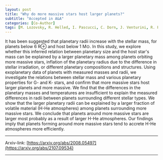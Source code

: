 ```yaml
---
layout: post
title: "Why do more massive stars host larger planets?"
subtitle: "Accepted in A&A"
categories: [Co-Author]
tags: [M. Lozovsky, R. Helled, I. Pascucci, C. Dorn, J. Venturini, R. Feldmann]
---
```


It has been suggested that planetary radii increase with the stellar mass, for planets below 6 R⊕ and host below 1 M⊙. In this study, we explore whether this inferred relation between planetary size and the host star's mass can be explained by a larger planetary mass among planets orbiting more massive stars, inflation of the planetary radius due to the difference in stellar irradiation, or different planetary compositions and structures. 
Using exoplanetary data of planets with measured masses and radii, we investigate the relations between stellar mass and various planetary properties for G- and K- stars, and confirm that more massive stars host larger planets and more massive. We find that the differences in the planetary masses and temperatures are insufficient to explain the measured differences in radii between planets surrounding different stellar types. We show that the larger planetary radii can be explained by a larger fraction of volatile material (H-He atmospheres) among planets surrounding more massive stars. 
We conclude that planets around more massive stars are larger most probably as a result of larger H-He atmospheres. Our findings imply that planets forming around more massive stars tend to accrete H-He atmospheres more efficiently.

---


Arxiv-link: [https://arxiv.org/abs/2008.05497](https://arxiv.org/abs/2107.09534)

---
